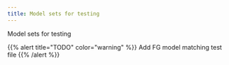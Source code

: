 ```yaml
---
title: Model sets for testing
---
```


Model sets for testing

{{% alert title="TODO" color="warning" %}}
Add FG model matching test file
{{% /alert %}}